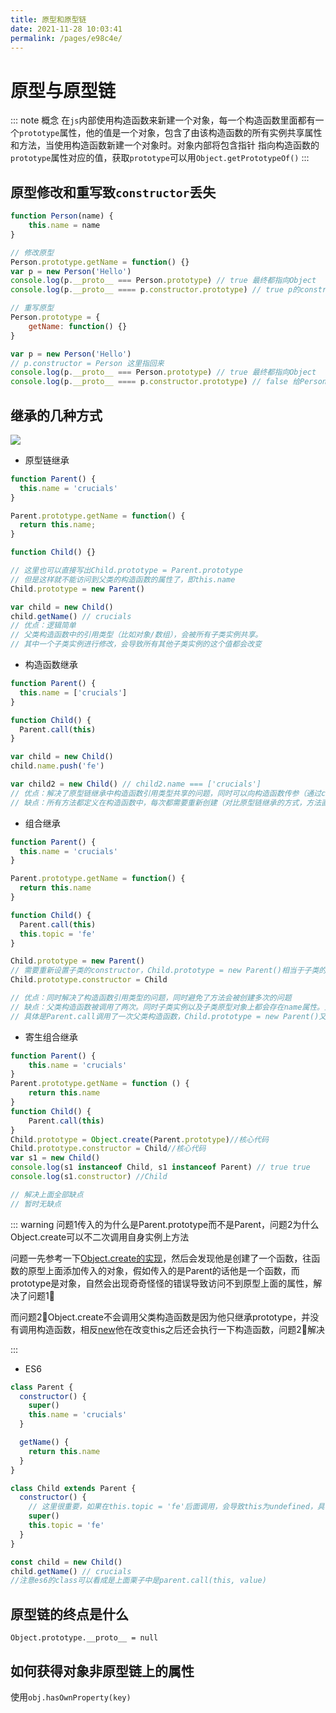 ```yaml
---
title: 原型和原型链
date: 2021-11-28 10:03:41
permalink: /pages/e98c4e/
---
```

# 原型与原型链

::: note 概念
在`js`内部使用构造函数来新建一个对象，每一个构造函数里面都有一个`prototype`属性，他的值是一个对象，包含了由该构造函数的所有实例共享属性和方法，当使用构造函数新建一个对象时。对象内部将包含指针 指向构造函数的`prototype`属性对应的值，获取`prototype`可以用`Object.getPrototypeOf()`
:::


## 原型修改和重写致`constructor`丢失

```javascript
function Person(name) {
	this.name = name
}

// 修改原型
Person.prototype.getName = function() {}
var p = new Person('Hello')
console.log(p.__proto__ === Person.prototype) // true 最终都指向Object
console.log(p.__proto__ ==== p.constructor.prototype) // true p的constructor是Person 因此为true

// 重写原型
Person.prototype = {
	getName: function() {}
}

var p = new Person('Hello')
// p.constructor = Person 这里指回来
console.log(p.__proto__ === Person.prototype) // true 最终都指向Object
console.log(p.__proto__ ==== p.constructor.prototype) // false 给Person的原型对象用对象赋值是，构造函数指向了根构造函数Object 想变成true就得指回来 
```

## 继承的几种方式

![](https://cdn.jsdelivr.net/gh/duochizhacai/generatePic/img/202201051637255.png)

- 原型链继承

```javascript
function Parent() {
  this.name = 'crucials'
}

Parent.prototype.getName = function() {
  return this.name;
}

function Child() {}

// 这里也可以直接写出Child.prototype = Parent.prototype
// 但是这样就不能访问到父类的构造函数的属性了，即this.name
Child.prototype = new Parent()

var child = new Child()
child.getName() // crucials
// 优点：逻辑简单
// 父类构造函数中的引用类型（比如对象/数组），会被所有子类实例共享。
// 其中一个子类实例进行修改，会导致所有其他子类实例的这个值都会改变
```

- 构造函数继承

```javascript
function Parent() {
  this.name = ['crucials']
}

function Child() {
  Parent.call(this)
}

var child = new Child()
child.name.push('fe')

var child2 = new Child() // child2.name === ['crucials']
// 优点：解决了原型链继承中构造函数引用类型共享的问题，同时可以向构造函数传参（通过call传参）
// 缺点：所有方法都定义在构造函数中，每次都需要重新创建（对比原型链继承的方式，方法直接写在原型上，子类创建时不需要重新创建方法）
```

- 组合继承

```javascript
function Parent() {
  this.name = 'crucials'
}

Parent.prototype.getName = function() {
  return this.name
}

function Child() {
  Parent.call(this)
  this.topic = 'fe'
}

Child.prototype = new Parent()
// 需要重新设置子类的constructor，Child.prototype = new Parent()相当于子类的原型对象完全被覆盖了
Child.prototype.constructor = Child

// 优点：同时解决了构造函数引用类型的问题，同时避免了方法会被创建多次的问题
// 缺点：父类构造函数被调用了两次。同时子类实例以及子类原型对象上都会存在name属性。虽然根据原型链机制，并不会访问到原型对象上的同名属性，但总归是不美。
// 具体是Parent.call调用了一次父类构造函数，Child.prototype = new Parent()又调用了一次父类构造函数
```

- 寄生组合继承

```javascript
function Parent() {
	this.name = 'crucials'
}
Parent.prototype.getName = function () {
	return this.name
}
function Child() {
	Parent.call(this)
}
Child.prototype = Object.create(Parent.prototype)//核心代码
Child.prototype.constructor = Child//核心代码
var s1 = new Child()
console.log(s1 instanceof Child, s1 instanceof Parent) // true true
console.log(s1.constructor) //Child

// 解决上面全部缺点
// 暂时无缺点
```

::: warning 问题1传入的为什么是Parent.prototype而不是Parent，问题2为什么Object.create可以不二次调用自身实例上方法

问题一先参考一下[Object.create的实现](/pages/ba01c4/#object-create)，然后会发现他是创建了一个函数，往函数的原型上面添加传入的对象，假如传入的是Parent的话他是一个函数，而prototype是对象，自然会出现奇奇怪怪的错误导致访问不到原型上面的属性，解决了问题1⃣️

而问题2⃣️Object.create不会调用父类构造函数是因为他只继承prototype，并没有调用构造函数，相反[new](/pages/ba01c4/#new操作符)他在改变this之后还会执行一下构造函数，问题2⃣️解决

:::

- ES6

```javascript
class Parent {
  constructor() {
    super()
    this.name = 'crucials'
  }

  getName() {
    return this.name
  }
}

class Child extends Parent {
  constructor() {
    // 这里很重要，如果在this.topic = 'fe'后面调用，会导致this为undefined，具体原因可以详细了解ES6的class相关内容，这里不展开说明
    super()
    this.topic = 'fe'
  }
}

const child = new Child()
child.getName() // crucials
//注意es6的class可以看成是上面栗子中是parent.call(this, value)
```

## 原型链的终点是什么

`Object.prototype.__proto__ = null`

## 如何获得对象非原型链上的属性

使用`obj.hasOwnProperty(key)`

